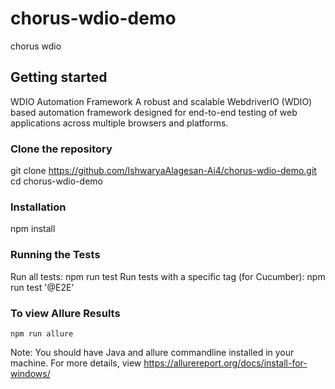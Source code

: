# chorus-wdio-demo

chorus wdio

## Getting started

WDIO Automation Framework
A robust and scalable WebdriverIO (WDIO) based automation framework designed for end-to-end testing of web applications across multiple browsers and platforms.


### Clone the repository
git clone https://github.com/IshwaryaAlagesan-Ai4/chorus-wdio-demo.git
cd chorus-wdio-demo


### Installation
npm install


### Running the Tests
Run all tests:
        npm run test
Run tests with a specific tag (for Cucumber):
        npm run test '@E2E'


### To view Allure Results
    npm run allure

Note: You should have Java and allure commandline installed in your machine. 
For more details, view https://allurereport.org/docs/install-for-windows/
